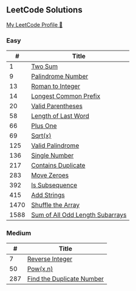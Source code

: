 ## LeetCode Solutions

[My LeetCode Profile 🔗](https://leetcode.com/ecegokdemir/)

 ### Easy

| # |  Title  | 
|---|  -----  | 
| 1 | [Two Sum](/Easy/1-TwoSum/) |
| 9 | [Palindrome Number](/Easy/9-PalindromeNumber/)| 
| 13 | [Roman to Integer](/Easy/13-RomanToInteger/)| 
| 14 | [Longest Common Prefix](/Easy/14-LongestCommonPrefix/)| 
| 20 | [Valid Parentheses](/Easy/20-ValidParentheses/)| 
| 58 | [Length of Last Word](/Easy/58-LengthofLastWord/)| 
| 66 | [Plus One](/Easy/66-PlusOne/)| 
| 69 | [Sqrt(x)](/Easy/69-Sqrt/)| 
| 125 | [Valid Palindrome](/Easy/125-ValidPalindrome/)| 
| 136 | [Single Number](/Easy/136-SingleNumber/)|
| 217 | [Contains Duplicate](/Easy/217-ContainsDuplicate/)| 
| 283 | [Move Zeroes](/Easy/283-MoveZeroes/)| 
| 392 | [Is Subsequence](/Easy/392-IsSubsequence/)| 
| 415 | [Add Strings](/Easy/415-AddStrings/)| 
| 1470 | [Shuffle the Array](/Easy/1470-ShuffletheArray/)| 
| 1588 | [Sum of All Odd Length Subarrays](/Easy/1588-SumofAllOddLengthSubarrays/)| 



 ### Medium

| # |  Title  | 
|---|  -----  | 
| 7 | [ Reverse Integer ](/Medium/7-ReverseInteger/)|
| 50 | [Pow(x,n) ](/Medium/50-Pow/)|
| 287 | [Find the Duplicate Number](/Medium/287-FindtheDuplicateNumber/)|


<!-- ### Hard

| # |  Title  |   
|---|  -----  |  -->





